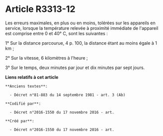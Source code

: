 # Article R3313-12

Les erreurs maximales, en plus ou en moins, tolérées sur les appareils en service, lorsque la température relevée à proximité
immédiate de l'appareil est comprise entre 0 et 40° C, sont les suivantes :

1° Sur la distance parcourue, 4 p. 100, la distance étant au moins égale à 1 km ;

2° Sur la vitesse, 6 kilomètres à l'heure ;

3° Sur le temps, deux minutes par jour et dix minutes par sept jours.

**Liens relatifs à cet article**

	**Anciens textes**:

	  - Décret n°81-883 du 14 septembre 1981 - art. 3 (Ab)

	**Codifié par**:

	  - Décret n°2016-1550 du 17 novembre 2016 - art.

	**Créé par**:

	  - Décret n°2016-1550 du 17 novembre 2016 - art.

